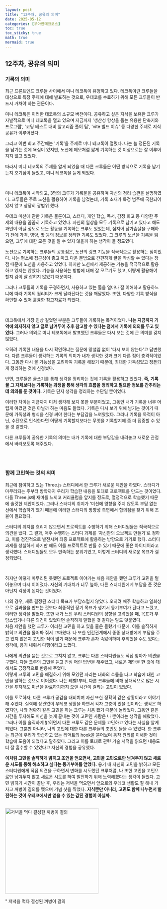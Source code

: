 ```yaml
---
layout: post
title: "12주차, 공유의 의미"
date: 2025-05-12
categories: [우아한테크코스]
toc: true
toc_sticky: true
math: true
mermaid: true
---
```



## 12주차, 공유의 의미

### 기록의 의미

최근 프론트엔드 크루들 사이에서 미니 테코톡이 유행하고 있다. 테코톡이란 크루들을 대상으로 특정 주제에 대해 발표하는 것으로, 우테코를 수료하기 위해 모든 크루들이 반드시 거쳐야 하는 관문이다.   
   
미니 테코톡은 이러한 테코톡의 소규모 버전이다. 공유하고 싶은 지식을 보유한 크루가 자발적으로 미니 테코톡을 열고 있으며 지금까지 '생산성 향상을 돕는 유용한 단축키와 프로그램', '코딩 테스트 대비 알고리즘 풀이 팁', 'vite 빌드 이슈' 등 다양한 주제로 지식 공유가 이루어졌다.   
   
그리고 이번 회고 주간에는 '기록'을 주제로 미니 테코톡이 열렸다. 나는 늘 정돈된 기록을 남기는 것에 욕심이 있지만, 노션에 메모처럼 짧게 기록하는 것 이상으로는 잘 이루어지지 않고 있었다.   
   
따라서 미니 테코톡의 주제를 알게 되었을 때 다른 크루들은 어떤 방식으로 기록을 남기는지 호기심이 들었고, 미니 테코톡을 듣게 되었다.
   
<br>

미니 테코톡이 시작되고, 3명의 크루가 기록물을 공유하며 자신의 정리 습관을 설명하였다. 크루들은 주로 노션을 활용하여 기록을 남겼는데, 기록 소재가 특정 범주에 국한되어 있지 않고 상당히 광범위 했다.   

우테코 미션에 관한 기록은 물론이고, 스터디, 개인 학습, 독서, 감정 회고 등 다양한 주제의 내용을 꼼꼼히 기록하고 있었다. 자신의 일상을 모두 기록으로 남기고 있다고 해도 과언이 아닐 정도로 모든 활동을 기록하는 크루도 있었는데, 심지어 닭가슴살을 구매하기 전에 가격, 영양, 맛 등의 정보를 정리한 기록도 있었다. 그 크루의 노션을 기록을 읽으면, 크루에 대한 모든 것을 알 수 있지 않을까 하는 생각이 들 정도였다.   
   
노션으로 기록하는 크루들의 공통점은, 노션의 링크 기능을 적극적으로 활용하는 점이었다. 나는 평소에 접근성이 좋고 마크 다운 문법으로 간편하게 글을 작성할 수 있다는 장점 때문에 노션을 사용하고 있었다. 하지만 노션에서 제공하는 기능을 적극적으로 활용하고 있지는 않았다. 기능을 사용하는 방법에 대해 잘 모르기도 했고, 어떻게 활용해야 할지 감이 잘 잡히지 않았기 때문이다.    
   
그러나 크루들의 기록을 구경하면서, 사용하고 있는 툴을 얼마나 잘 이해하고 활용하느냐에 따라 기록의 퀄리티가 크게 달라진다는 것을 깨달았다. 또한, 다양한 기록 방식을 확인할 수 있어 훌륭한 참고자료가 되었다.

<br>

테코톡에서 가장 인상 깊었던 부분은 크루들이 기록하는 목적이었다. **나는 지금까지 기억에 의지하지 않고 글로 남겨두어 추후 참고할 수 있다는 점에서 기록에 의의를 두고 있었다.** 그러나 의외로 미니 테코톡에서 발표했던 크루들은 다시 보는 것에 큰 의미를 갖지 않았다.   
   
오히려 기록한 내용을 다시 확인하냐는 질문에 망설임 없이 '다시 보지 않는다'고 답변했다. 다른 크루들이 생각하는 기록의 의미가 내가 생각한 것과 크게 다른 점이 충격적이었다. 그동안 다시 볼 가능성을 고려하여 기록을 해왔기 때문에, 최대한 가독성있고 정돈되게 정리하는 것에 신경썼다.  
   
반면, 크루들은 글쓰기를 통해 생각을 정리하는 것에 기록을 활용하고 있었다. **즉, 기록물 그 자체보다는 기록하는 과정을 통해 생각의 흐름을 정리하고 필요한 정보를 간추리는 데 의의를 둔 것이다.** 기록은 단지 생각을 정리하는 수단일 뿐이었다.   
   
이러한 차이는 지금까지 미처 생각해 보지 못한 부분이었고, 그동안 내가 기록을 너무 어렵게 여겼던 것은 아닐까 하는 마음도 들었다. 기록은 다시 보기 위해 남기는 것이기 때문에 가독성과 형식을 신경 써야 한다는 부담감을 느껴왔었다. 그러나 기록을 목적이 아닌, 수단으로 인식한다면 어떻게 기록할지보다는 무엇을 기록할지에 좀 더 집중할 수 있을 것 같았다.   
   
다른 크루들이 공유한 기록의 의미는 내가 기록에 대한 부담감을 내려놓고 새로운 관점에서 바라보도록 해주었다.   
      
<br>
<br>

### 함께 고민하는 것의 의미

최근에 참여하고 있는 Three.js 스터디에서 한 크루가 새로운 제안을 하였다. 스터디가 마무리되는 주부터 방학까지 우리가 학습한 내용을 토대로 프로젝트를 만드는 것이었다. 다들 Three.js에 재미를 느끼고 커리큘럼을 앞지를 정도로, 열정적으로 학습했기 때문에 솔깃한 제안이었다. 그러나 스터디의 취지가 '미션에 영향을 주지 않도록 부담 없는 선에서 학습하기'였기 때문에 이러한 스터디의 방향성 측면에서 합의점을 찾기 위해 조율이 필요했다.   
   
스터디의 취지를 흐리지 않으면서 프로젝트를 수행하기 위해 스터디원들은 적극적으로 의견을 냈다. 그 결과, 매주 수행하는 스터디 과제를 '자신만의 오브젝트 만들기'로 정하고, 이를 점진적으로 발전시켜 최종 프로젝트에 활용하는 방향으로 가기로 했다. 스터디 과제를 성실하게 하기만 해도 이를 프로젝트로 만들 수 있기 때문에 좋은 아이디어라고 생각했다. 스터디원들도 모두 만족하는 분위기였고, 이렇게 스터디의 새로운 목표가 결정되었다.   
   
<br>   

하지만 이렇게 마무리된 듯했던 프로젝트 이야기는 처음 제안을 했던 크루가 고민을 털어놓으며 다시 이어졌다. 자신의 기대치가 너무 높아, 다른 스터디원에게 부담을 준 것은 아닌지 걱정이 된다는 것이었다.   
   
나의 경우, 새로 결정된 스터디 목표가 부담스럽지 않았다. 오히려 매주 학습하고 일회성으로 결과물을 만드는 것보다 최종적인 장기 목표가 생겨서 동기부여가 된다고 느꼈고, 이러한 생각을 밝혔다. 또한 내가 느낀 우리 스터디원의 성향을 고려했을 때, 목표가 부담스럽거나 다른 의견이 있었다면 솔직하게 말했을 것 같다는 말도 덧붙였다.   
처음 제안을 했던 크루가 이러한 고민을 하고 있을 줄은 몰랐기 때문에, 이를 솔직하게 밝히고 의견을 물어봐 줘서 고마웠다. 나 또한 인간관계에서 종종 상대방에게 부담을 주고 있지 않은지 고민한 적이 많기 때문에 크루가 혼자 속앓이하며 후회했을 수도 있다는 생각에, 용기 내줘서 다행이라고 느꼈다.   
   
나에게 의견을 묻는 것으로 그치지 않고, 크루는 다른 스터디원들도 직접 찾아가 의견을 구했다. 다들 크루의 고민을 듣고 진심 어린 답변을 해주었고, 새로운 제안을 한 것에 대해서도 긍정적으로 반응해 주었다.   
이렇게 크루의 고민을 해결하기 위해 모였던 자리는 대화의 흐름을 타고 학습에 대한 고민을 말하는 것으로 이어졌다. 나는 레벨1부터, 다른 크루들에 비해 상대적으로 많은 시간을 투자해도 미션을 완료하기까지 오랜 시간이 걸리는 고민이 있었다.   

이를 토로하자, 다른 크루가 공감을 내비치며 자신 또한 정확히 같은 상황이라고 이야기해 주었다. 실력에 상관없이 우테코 생활을 하면서 각자 고충이 있을 것이라는 생각은 하였지만, 나와 정확히 같은 고민을 하는 크루는 처음 봤기 때문에 놀라웠다. 그동안 같은 시간을 투자해도 미션을 늦게 끝내는 것이 고민인 사람은 나 뿐이라는 생각을 해왔었다. 그러나 이를 솔직하게 밝히면서 다른 크루도 같은 문제를 고민하고 있다는 사실을 알게 되었다. 그뿐만 아니라, 나의 고민에 대한 다른 크루들의 조언도 들을 수 있었다. 한 크루는 최근에 우리가 학습하고 있는 리액트의 hook을 뜯어보며 동작 원리를 이해한 것이 학습에 도움이 되었다고 말하였다. 그리고 이를 토대로 관련 기술 서적을 읽으면 내용도 더 잘 흡수할 수 있었다고 자신의 경험을 공유했다.   
   
**이처럼 고민을 솔직하게 밝히고 조언을 얻으면서, 고민을 고민으로만 남겨두지 않고 새로운 시도를 통해 해소하고 싶다는 동기부여를 얻었다.** 용기 내 자신의 고민을 밝히고 모든 스터디원에게 직접 의견을 구하면서 변화를 시도했던 크루처럼, 나 또한 고민을 고민으로만 남겨두지 않고 새로운 시도를 하여 발전하기 위해 노력해겠다는 생각이 들었다. 고민 밝히기 시간이 끝난 후, 우리는 저녁을 먹으면서 앞으로의 우테코 생활도 잘 해내 가자고 꺼벙이 결의를 맺으며 기념 샷을 찍었다. **지식뿐만 아니라, 고민도 함께 나누면서 발전하는 것이 우테코에서만 얻을 수 있는 값진 경험이 아닐까.**

<br>

<img src="{{site.img_url_cloudinary}}/v1747391745/blog/retrospective/The_Oath_of_the_Gubungi.png" alt="저녁을 먹다 결성한 꺼벙이 결의" width="300" height="274"/>   
   
" 저녁을 먹다 결성된 꺼벙이 결의
